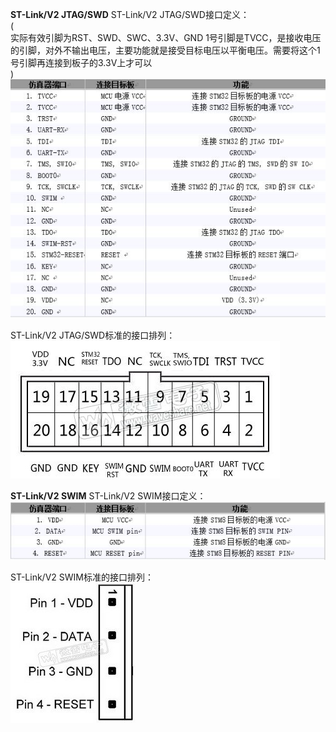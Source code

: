 **********************ST-Link/V2 JTAG/SWD**********************
ST-Link/V2 JTAG/SWD接口定义： \
( \
实际有效引脚为RST、SWD、SWC、3.3V、GND
1号引脚是TVCC，是接收电压的引脚，对外不输出电压，主要功能就是接受目标电压以平衡电压。需要将这个1号引脚再连接到板子的3.3V上才可以 \
) \
![jointMap](https://github.com/Freecss123456/STM32/blob/master/picture_source/ST-LinkV2JTAG_SWD_List.jpg) 

ST-Link/V2 JTAG/SWD标准的接口排列：
![jointMap](https://github.com/Freecss123456/STM32/blob/master/picture_source/ST-LinkV2JTAG_SWD.jpg)

**********************ST-Link/V2 SWIM********************** 
ST-Link/V2 SWIM接口定义： \
![jointMap](https://github.com/Freecss123456/STM32/blob/master/picture_source/ST-LinkV2SWIM_List.jpg)

ST-Link/V2 SWIM标准的接口排列： \
![jointMap](https://github.com/Freecss123456/STM32/blob/master/picture_source/ST-LinkV2SWIM%E6%A0%87%E5%87%86%E6%8E%A5%E5%8F%A3.jpg)
